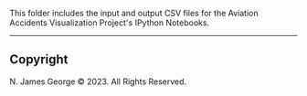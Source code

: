 This folder includes the input and output CSV files for the Aviation Accidents Visualization Project's IPython Notebooks.

----

## Copyright

N. James George © 2023. All Rights Reserved.
